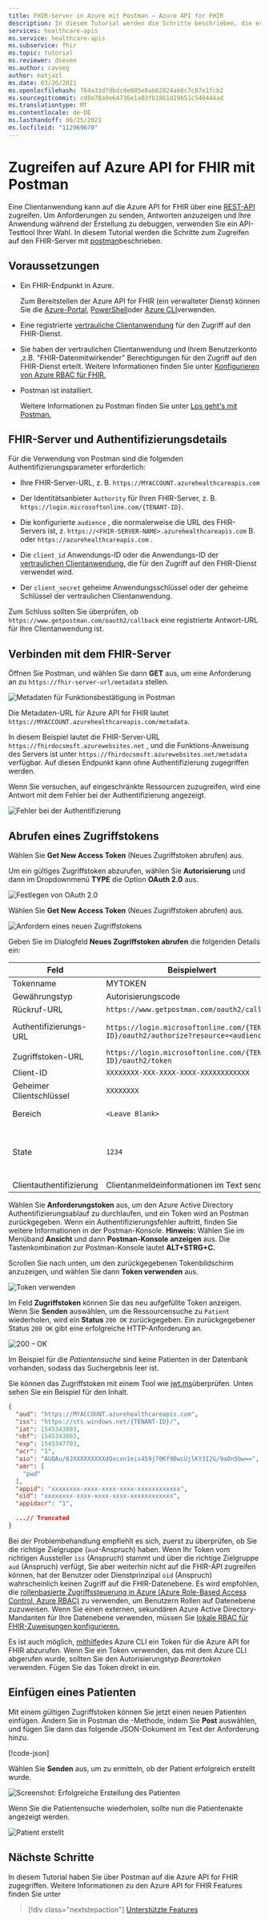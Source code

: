 ```yaml
---
title: FHIR-Server in Azure mit Postman – Azure API for FHIR
description: In diesem Tutorial werden die Schritte beschrieben, die erforderlich sind, um postman für den Zugriff auf einen FHIR-Server zu verwenden. Postman ist beim Debuggen von Anwendungen nützlich, die auf APIs zugreifen.
services: healthcare-apis
ms.service: healthcare-apis
ms.subservice: fhir
ms.topic: tutorial
ms.reviewer: dseven
ms.author: cavoeg
author: matjazl
ms.date: 03/26/2021
ms.openlocfilehash: 764a33d7dbdcde005e8ab62824ab6c7c87e1fcb2
ms.sourcegitcommit: cd8e78a9e64736e1a03fb1861d19b51c540444ad
ms.translationtype: MT
ms.contentlocale: de-DE
ms.lasthandoff: 06/25/2021
ms.locfileid: "112969670"
---
```

# <a name="access-azure-api-for-fhir-with-postman"></a>Zugreifen auf Azure API for FHIR mit Postman

Eine Clientanwendung kann auf die Azure API for FHIR über eine [REST-API](https://www.hl7.org/fhir/http.html) zugreifen. Um Anforderungen zu senden, Antworten anzuzeigen und Ihre Anwendung während der Erstellung zu debuggen, verwenden Sie ein API-Testtool Ihrer Wahl. In diesem Tutorial werden die Schritte zum Zugreifen auf den FHIR-Server mit [postman](https://www.getpostman.com/)beschrieben. 

## <a name="prerequisites"></a>Voraussetzungen

- Ein FHIR-Endpunkt in Azure. 

  Zum Bereitstellen der Azure API for FHIR (ein verwalteter Dienst) können Sie die [Azure-Portal](fhir-paas-portal-quickstart.md), [PowerShell](fhir-paas-powershell-quickstart.md)oder [Azure CLI](fhir-paas-cli-quickstart.md)verwenden.

- Eine registrierte [vertrauliche Clientanwendung](register-confidential-azure-ad-client-app.md) für den Zugriff auf den FHIR-Dienst.
- Sie haben der vertraulichen Clientanwendung und Ihrem Benutzerkonto ,z.B. "FHIR-Datenmitwirkender" Berechtigungen für den Zugriff auf den FHIR-Dienst erteilt. Weitere Informationen finden Sie unter [Konfigurieren von Azure RBAC für FHIR.](./configure-azure-rbac.md)
- Postman ist installiert. 
    
  Weitere Informationen zu Postman finden Sie unter [Los geht's mit Postman.](https://www.getpostman.com)

## <a name="fhir-server-and-authentication-details"></a>FHIR-Server und Authentifizierungsdetails

Für die Verwendung von Postman sind die folgenden Authentifizierungsparameter erforderlich:

- Ihre FHIR-Server-URL, z. B. `https://MYACCOUNT.azurehealthcareapis.com`

- Der Identitätsanbieter `Authority` für Ihren FHIR-Server, z. B. `https://login.microsoftonline.com/{TENANT-ID}`.

- Die konfigurierte `audience` , die normalerweise die URL des FHIR-Servers ist, z. `https://<FHIR-SERVER-NAME>.azurehealthcareapis.com` B. oder `https://azurehealthcareapis.com` .

- Die `client_id` Anwendungs-ID oder die Anwendungs-ID der [vertraulichen Clientanwendung,](register-confidential-azure-ad-client-app.md) die für den Zugriff auf den FHIR-Dienst verwendet wird.

- Der `client_secret` geheime Anwendungsschlüssel oder der geheime Schlüssel der vertraulichen Clientanwendung.

Zum Schluss sollten Sie überprüfen, ob `https://www.getpostman.com/oauth2/callback` eine registrierte Antwort-URL für Ihre Clientanwendung ist.

## <a name="connect-to-fhir-server"></a>Verbinden mit dem FHIR-Server

Öffnen Sie Postman, und wählen Sie dann **GET** aus, um eine Anforderung an zu `https://fhir-server-url/metadata` stellen.

![Metadaten für Funktionsbestätigung in Postman](media/tutorial-postman/postman-metadata.png)

Die Metadaten-URL für Azure API for FHIR lautet `https://MYACCOUNT.azurehealthcareapis.com/metadata`. 

In diesem Beispiel lautet die FHIR-Server-URL `https://fhirdocsmsft.azurewebsites.net` , und die Funktions-Anweisung des Servers ist unter `https://fhirdocsmsft.azurewebsites.net/metadata` verfügbar. Auf diesen Endpunkt kann ohne Authentifizierung zugegriffen werden.

Wenn Sie versuchen, auf eingeschränkte Ressourcen zuzugreifen, wird eine Antwort mit dem Fehler bei der Authentifizierung angezeigt.

![Fehler bei der Authentifizierung](media/tutorial-postman/postman-authentication-failed.png)

## <a name="obtaining-an-access-token"></a>Abrufen eines Zugriffstokens
Wählen Sie **Get New Access Token** (Neues Zugriffstoken abrufen) aus.

Um ein gültiges Zugriffstoken abzurufen, wählen Sie **Autorisierung** und dann im Dropdownmenü **TYPE** die Option **OAuth 2.0** aus.

![Festlegen von OAuth 2.0](media/tutorial-postman/postman-select-oauth2.png)

Wählen Sie **Get New Access Token** (Neues Zugriffstoken abrufen) aus.

![Anfordern eines neuen Zugriffstokens](media/tutorial-postman/postman-request-token.png)

Geben Sie im Dialogfeld **Neues Zugriffstoken abrufen** die folgenden Details ein:

| Feld                 | Beispielwert                                                                                                   | Kommentar                    |
|-----------------------|-----------------------------------------------------------------------------------------------------------------|----------------------------|
| Tokenname            | MYTOKEN                                                                                                         | Ein von Ihnen gewählter Name          |
| Gewährungstyp            | Autorisierungscode                                                                                              |                            |
| Rückruf-URL          | `https://www.getpostman.com/oauth2/callback`                                                                    |                            |
| Authentifizierungs-URL              | `https://login.microsoftonline.com/{TENANT-ID}/oauth2/authorize?resource=<audience>` | `audience` ist `https://MYACCOUNT.azurehealthcareapis.com` für Azure API for FHIR |
| Zugriffstoken-URL      | `https://login.microsoftonline.com/{TENANT ID}/oauth2/token`                                                    |                            |
| Client-ID             | `XXXXXXXX-XXX-XXXX-XXXX-XXXXXXXXXXXX`                                                                           | Anwendungs-ID             |
| Geheimer Clientschlüssel         | `XXXXXXXX`                                                                                                      | Geheimer Clientschlüssel          |
| Bereich | `<Leave Blank>` | Der Bereich wird nicht verwendet. daher kann sie leer gelassen werden.  
| State                 | `1234`     | [Der Zustand](https://learning.postman.com/docs/sending-requests/authorization/) ist ein nicht transparenter Wert, um websiteübergreifende Anforderungsfälschungen zu verhindern. Sie ist optional und kann einen beliebigen Wert wie "1234" annehmen.                           |
| Clientauthentifizierung | Clientanmeldeinformationen im Text senden                                                                                 |                 

Wählen Sie **Anforderungstoken** aus, um den Azure Active Directory Authentifizierungsablauf zu durchlaufen, und ein Token wird an Postman zurückgegeben. Wenn ein Authentifizierungsfehler auftritt, finden Sie weitere Informationen in der Postman-Konsole. **Hinweis:** Wählen Sie im Menüband **Ansicht** und dann **Postman-Konsole anzeigen** aus. Die Tastenkombination zur Postman-Konsole lautet **ALT+STRG+C.**

Scrollen Sie nach unten, um den zurückgegebenen Tokenbildschirm anzuzeigen, und wählen Sie dann **Token verwenden** aus.

![Token verwenden](media/tutorial-postman/postman-use-token.png)

Im Feld **Zugriffstoken** können Sie das neu aufgefüllte Token anzeigen. Wenn Sie **Senden** auswählen, um die Ressourcensuche zu `Patient` wiederholen, wird ein **Status** `200 OK` zurückgegeben. Ein zurückgegebener Status `200 OK` gibt eine erfolgreiche HTTP-Anforderung an.

![200 – OK](media/tutorial-postman/postman-200-OK.png)

Im Beispiel für die *Patientensuche* sind keine Patienten in der Datenbank vorhanden, sodass das Suchergebnis leer ist.

Sie können das Zugriffstoken mit einem Tool wie [jwt.ms](https://jwt.ms)überprüfen. Unten sehen Sie ein Beispiel für den Inhalt.

```json
{
  "aud": "https://MYACCOUNT.azurehealthcareapis.com",
  "iss": "https://sts.windows.net/{TENANT-ID}/",
  "iat": 1545343803,
  "nbf": 1545343803,
  "exp": 1545347703,
  "acr": "1",
  "aio": "AUQAu/8JXXXXXXXXXdQxcxn1eis459j70Kf9DwcUjlKY3I2G/9aOnSbw==",
  "amr": [
    "pwd"
  ],
  "appid": "xxxxxxxx-xxxx-xxxx-xxxx-xxxxxxxxxxxx",
  "oid": "xxxxxxxx-xxxx-xxxx-xxxx-xxxxxxxxxxxx",
  "appidacr": "1",

  ...// Truncated
}
```

Bei der Problembehandlung empfiehlt es sich, zuerst zu überprüfen, ob Sie die richtige Zielgruppe (`aud`-Anspruch) haben. Wenn Ihr Token vom richtigen Aussteller `iss` (Anspruch) stammt und über die richtige Zielgruppe `aud` (Anspruch) verfügt, Sie aber weiterhin nicht auf die FHIR-API zugreifen können, hat der Benutzer oder Dienstprinzipal `oid` (Anspruch) wahrscheinlich keinen Zugriff auf die FHIR-Datenebene. Es wird empfohlen, die [rollenbasierte Zugriffssteuerung in Azure (Azure Role-Based Access Control, Azure RBAC)](configure-azure-rbac.md) zu verwenden, um Benutzern Rollen auf Datenebene zuzuweisen. Wenn Sie einen externen, sekundären Azure Active Directory-Mandanten für Ihre Datenebene verwenden, müssen Sie [lokale RBAC für FHIR-Zuweisungen konfigurieren.](configure-local-rbac.md)

Es ist auch möglich, [mithilfe](get-healthcare-apis-access-token-cli.md)des Azure CLI ein Token für die Azure API for FHIR abzurufen. Wenn Sie ein Token verwenden, das mit dem Azure CLI abgerufen wurde, sollten Sie den Autorisierungstyp *Bearertoken* verwenden. Fügen Sie das Token direkt in ein.

## <a name="inserting-a-patient"></a>Einfügen eines Patienten

Mit einem gültigen Zugriffstoken können Sie jetzt einen neuen Patienten einfügen. Ändern Sie in Postman die -Methode, indem Sie **Post** auswählen, und fügen Sie dann das folgende JSON-Dokument im Text der Anforderung hinzu.

[!code-json[](../samples/sample-patient.json)]

Wählen Sie **Senden** aus, um zu ermitteln, ob der Patient erfolgreich erstellt wurde.

![Screenshot: Erfolgreiche Erstellung des Patienten](media/tutorial-postman/postman-patient-created.png)

Wenn Sie die Patientensuche wiederholen, sollte nun die Patientenakte angezeigt werden.

![Patient erstellt](media/tutorial-postman/postman-patient-found.png)

## <a name="next-steps"></a>Nächste Schritte

In diesem Tutorial haben Sie über Postman auf die Azure API for FHIR zugegriffen. Weitere Informationen zu den Azure API for FHIR Features finden Sie unter
 
>[!div class="nextstepaction"]
>[Unterstützte Features](fhir-features-supported.md)
